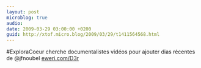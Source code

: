 ```yaml
---
layout: post
microblog: true
audio: 
date: 2009-03-29 03:00:00 +0200
guid: http://xtof.micro.blog/2009/03/29/t1411564568.html
---
```

#ExploraCoeur cherche documentalistes vidéos pour ajouter dias récentes de @jfnoubel  [eweri.com/D3r](http://eweri.com/D3r)
